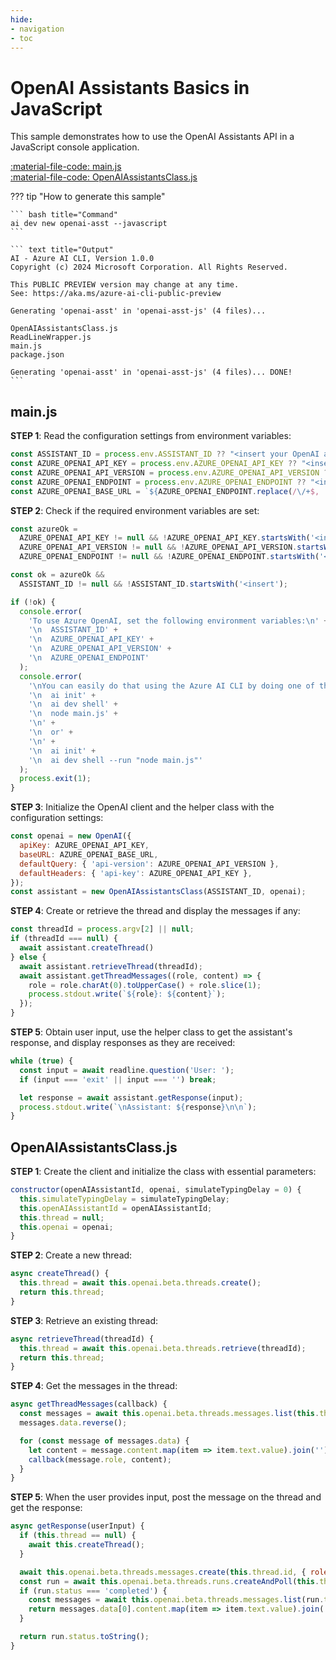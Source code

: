 ```yaml
---
hide:
- navigation
- toc
---
```

# OpenAI Assistants Basics in JavaScript

This sample demonstrates how to use the OpenAI Assistants API in a JavaScript console application.

[:material-file-code: main.js](./samples/openai-asst-js/main.js)  
[:material-file-code: OpenAIAssistantsClass.js](./samples/openai-asst-js/OpenAIAssistantsClass.js)  

??? tip "How to generate this sample"

    ``` bash title="Command"
    ai dev new openai-asst --javascript
    ```

    ``` text title="Output"
    AI - Azure AI CLI, Version 1.0.0
    Copyright (c) 2024 Microsoft Corporation. All Rights Reserved.

    This PUBLIC PREVIEW version may change at any time.
    See: https://aka.ms/azure-ai-cli-public-preview

    Generating 'openai-asst' in 'openai-asst-js' (4 files)...

    OpenAIAssistantsClass.js
    ReadLineWrapper.js
    main.js
    package.json

    Generating 'openai-asst' in 'openai-asst-js' (4 files)... DONE!
    ```

## main.js

**STEP 1**: Read the configuration settings from environment variables:

```javascript title="main.js"
const ASSISTANT_ID = process.env.ASSISTANT_ID ?? "<insert your OpenAI assistant ID here>";
const AZURE_OPENAI_API_KEY = process.env.AZURE_OPENAI_API_KEY ?? "<insert your Azure OpenAI API key here>";
const AZURE_OPENAI_API_VERSION = process.env.AZURE_OPENAI_API_VERSION ?? "<insert your Azure OpenAI API version here>";
const AZURE_OPENAI_ENDPOINT = process.env.AZURE_OPENAI_ENDPOINT ?? "<insert your Azure OpenAI endpoint here>";
const AZURE_OPENAI_BASE_URL = `${AZURE_OPENAI_ENDPOINT.replace(/\/+$, '')}/openai`;
```

**STEP 2**: Check if the required environment variables are set:

```javascript title="main.js"
const azureOk = 
  AZURE_OPENAI_API_KEY != null && !AZURE_OPENAI_API_KEY.startsWith('<insert') &&
  AZURE_OPENAI_API_VERSION != null && !AZURE_OPENAI_API_VERSION.startsWith('<insert') &&
  AZURE_OPENAI_ENDPOINT != null && !AZURE_OPENAI_ENDPOINT.startsWith('<insert');

const ok = azureOk &&
  ASSISTANT_ID != null && !ASSISTANT_ID.startsWith('<insert');

if (!ok) {
  console.error(
    'To use Azure OpenAI, set the following environment variables:\n' +
    '\n  ASSISTANT_ID' +
    '\n  AZURE_OPENAI_API_KEY' +
    '\n  AZURE_OPENAI_API_VERSION' +
    '\n  AZURE_OPENAI_ENDPOINT'
  );
  console.error(
    '\nYou can easily do that using the Azure AI CLI by doing one of the following:\n' +
    '\n  ai init' +
    '\n  ai dev shell' +
    '\n  node main.js' +
    '\n' +
    '\n  or' +
    '\n' +
    '\n  ai init' +
    '\n  ai dev shell --run "node main.js"'
  );
  process.exit(1);
}
```

**STEP 3**: Initialize the OpenAI client and the helper class with the configuration settings:

```javascript title="main.js"
const openai = new OpenAI({
  apiKey: AZURE_OPENAI_API_KEY,
  baseURL: AZURE_OPENAI_BASE_URL,
  defaultQuery: { 'api-version': AZURE_OPENAI_API_VERSION },
  defaultHeaders: { 'api-key': AZURE_OPENAI_API_KEY },
});
const assistant = new OpenAIAssistantsClass(ASSISTANT_ID, openai);
```

**STEP 4**: Create or retrieve the thread and display the messages if any:

```javascript title="main.js"
const threadId = process.argv[2] || null;
if (threadId === null) {
  await assistant.createThread()
} else {
  await assistant.retrieveThread(threadId);
  await assistant.getThreadMessages((role, content) => {
    role = role.charAt(0).toUpperCase() + role.slice(1);
    process.stdout.write(`${role}: ${content}`);
  });
}
```

**STEP 5**: Obtain user input, use the helper class to get the assistant's response, and display responses as they are received:

```javascript title="main.js"
while (true) {
  const input = await readline.question('User: ');
  if (input === 'exit' || input === '') break;

  let response = await assistant.getResponse(input);
  process.stdout.write(`\nAssistant: ${response}\n\n`);
}
```

## OpenAIAssistantsClass.js

**STEP 1**: Create the client and initialize the class with essential parameters:

```javascript title="OpenAIAssistantsClass.js"
constructor(openAIAssistantId, openai, simulateTypingDelay = 0) {
  this.simulateTypingDelay = simulateTypingDelay;
  this.openAIAssistantId = openAIAssistantId;
  this.thread = null;
  this.openai = openai;
}
```

**STEP 2**: Create a new thread:

```javascript title="OpenAIAssistantsClass.js"
async createThread() {
  this.thread = await this.openai.beta.threads.create();
  return this.thread;
}
```

**STEP 3**: Retrieve an existing thread:

```javascript title="OpenAIAssistantsClass.js"
async retrieveThread(threadId) {
  this.thread = await this.openai.beta.threads.retrieve(threadId);
  return this.thread;
}
```

**STEP 4**: Get the messages in the thread:

```javascript title="OpenAIAssistantsClass.js"
async getThreadMessages(callback) {
  const messages = await this.openai.beta.threads.messages.list(this.thread.id);
  messages.data.reverse();

  for (const message of messages.data) {
    let content = message.content.map(item => item.text.value).join('') + '\n\n';
    callback(message.role, content);
  }
}
```

**STEP 5**: When the user provides input, post the message on the thread and get the response:

```javascript title="OpenAIAssistantsClass.js"
async getResponse(userInput) {
  if (this.thread == null) {
    await this.createThread();
  }

  await this.openai.beta.threads.messages.create(this.thread.id, { role: "user", content: userInput });
  const run = await this.openai.beta.threads.runs.createAndPoll(this.thread.id, { assistant_id: this.openAIAssistantId });
  if (run.status === 'completed') {
    const messages = await this.openai.beta.threads.messages.list(run.thread_id);
    return messages.data[0].content.map(item => item.text.value).join('');
  }

  return run.status.toString();
}
```